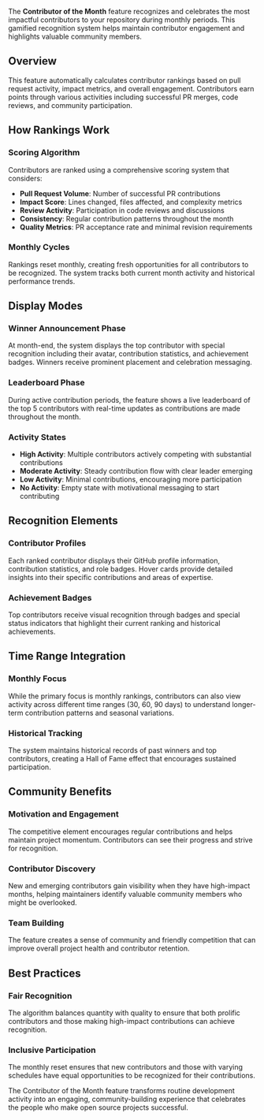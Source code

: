 The **Contributor of the Month** feature recognizes and celebrates the most impactful contributors to your repository during monthly periods. This gamified recognition system helps maintain contributor engagement and highlights valuable community members.

## Overview

This feature automatically calculates contributor rankings based on pull request activity, impact metrics, and overall engagement. Contributors earn points through various activities including successful PR merges, code reviews, and community participation.

## How Rankings Work

### Scoring Algorithm
Contributors are ranked using a comprehensive scoring system that considers:

- **Pull Request Volume**: Number of successful PR contributions
- **Impact Score**: Lines changed, files affected, and complexity metrics
- **Review Activity**: Participation in code reviews and discussions
- **Consistency**: Regular contribution patterns throughout the month
- **Quality Metrics**: PR acceptance rate and minimal revision requirements

### Monthly Cycles
Rankings reset monthly, creating fresh opportunities for all contributors to be recognized. The system tracks both current month activity and historical performance trends.

## Display Modes

### Winner Announcement Phase
At month-end, the system displays the top contributor with special recognition including their avatar, contribution statistics, and achievement badges. Winners receive prominent placement and celebration messaging.

### Leaderboard Phase
During active contribution periods, the feature shows a live leaderboard of the top 5 contributors with real-time updates as contributions are made throughout the month.

### Activity States
- **High Activity**: Multiple contributors actively competing with substantial contributions
- **Moderate Activity**: Steady contribution flow with clear leader emerging
- **Low Activity**: Minimal contributions, encouraging more participation
- **No Activity**: Empty state with motivational messaging to start contributing

## Recognition Elements

### Contributor Profiles
Each ranked contributor displays their GitHub profile information, contribution statistics, and role badges. Hover cards provide detailed insights into their specific contributions and areas of expertise.

### Achievement Badges
Top contributors receive visual recognition through badges and special status indicators that highlight their current ranking and historical achievements.

## Time Range Integration

### Monthly Focus
While the primary focus is monthly rankings, contributors can also view activity across different time ranges (30, 60, 90 days) to understand longer-term contribution patterns and seasonal variations.

### Historical Tracking
The system maintains historical records of past winners and top contributors, creating a Hall of Fame effect that encourages sustained participation.

## Community Benefits

### Motivation and Engagement
The competitive element encourages regular contributions and helps maintain project momentum. Contributors can see their progress and strive for recognition.

### Contributor Discovery
New and emerging contributors gain visibility when they have high-impact months, helping maintainers identify valuable community members who might be overlooked.

### Team Building
The feature creates a sense of community and friendly competition that can improve overall project health and contributor retention.

## Best Practices

### Fair Recognition
The algorithm balances quantity with quality to ensure that both prolific contributors and those making high-impact contributions can achieve recognition.

### Inclusive Participation
The monthly reset ensures that new contributors and those with varying schedules have equal opportunities to be recognized for their contributions.

The Contributor of the Month feature transforms routine development activity into an engaging, community-building experience that celebrates the people who make open source projects successful.